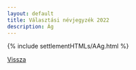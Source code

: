 ```yaml
---
layout: default
title: Választási névjegyzék 2022
description: Ág
---
```


{% include settlementHTMLs/AAg.html %}

[Vissza](./)
